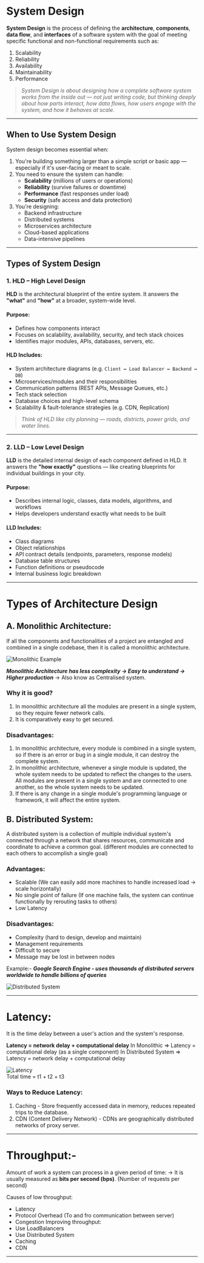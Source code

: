 # System Design

**System Design** is the process of defining the **architecture**, **components**, **data flow**, and **interfaces** of a software system with the goal of meeting specific functional and non-functional requirements such as:

1. Scalability  
2. Reliability  
3. Availability  
4. Maintainability  
5. Performance  

> *System Design is about designing how a complete software system works from the inside out — not just writing code, but thinking deeply about how parts interact, how data flows, how users engage with the system, and how it behaves at scale.*

---

##  When to Use System Design

System design becomes essential when:

1. You're building something larger than a simple script or basic app — especially if it's user-facing or meant to scale.
2. You need to ensure the system can handle:
   - **Scalability** (millions of users or operations)
   - **Reliability** (survive failures or downtime)
   - **Performance** (fast responses under load)
   - **Security** (safe access and data protection)
3. You're designing:
   - Backend infrastructure  
   - Distributed systems  
   - Microservices architecture  
   - Cloud-based applications  
   - Data-intensive pipelines  

---

##  Types of System Design

### 1. HLD – High Level Design

**HLD** is the architectural blueprint of the entire system. It answers the **"what"** and **"how"** at a broader, system-wide level.

####  Purpose:
- Defines how components interact  
- Focuses on scalability, availability, security, and tech stack choices  
- Identifies major modules, APIs, databases, servers, etc.  

####  HLD Includes:
- System architecture diagrams (e.g. `Client ↔ Load Balancer ↔ Backend ↔ DB`)  
- Microservices/modules and their responsibilities  
- Communication patterns (REST APIs, Message Queues, etc.)  
- Tech stack selection  
- Database choices and high-level schema  
- Scalability & fault-tolerance strategies (e.g. CDN, Replication)

> *Think of HLD like city planning — roads, districts, power grids, and water lines.*

---

### 2. LLD – Low Level Design

**LLD** is the detailed internal design of each component defined in HLD. It answers the **"how exactly"** questions — like creating blueprints for individual buildings in your city.

#### Purpose:
- Describes internal logic, classes, data models, algorithms, and workflows  
- Helps developers understand exactly what needs to be built  

#### LLD Includes:
- Class diagrams  
- Object relationships  
- API contract details (endpoints, parameters, response models)  
- Database table structures  
- Function definitions or pseudocode  
- Internal business logic breakdown  

---
# Types of Architecture Design

## A. Monolithic Architecture: 
If all the components and functionalities of a project are entangled and combined in a single codebase, then it is called a monolithic architecture.

![Monolithic Example](Images/Monolithic.png)

***Monolithic Architecture has less complexity -> Easy to understand -> Higher production***
-> Also know as Centralised system.

### Why it is good?
1. In monolithic architecture all the modules are present in a single system, so they require fewer network calls.
2. It is comparatively easy to get secured.

### Disadvantages:
1. In monolithic architecture, every module is combined in a single system, so if there is an error or bug in a single module, it can destroy the complete system.
2. In monolithic architecture, whenever a single module is updated, the whole system needs to be updated to reflect the changes to the users. All modules are present in a single system and are connected to one another, so the whole system needs to be updated.
3. If there is any change in a single module's programming language or framework, it will affect the entire system.


## B. Distributed System:
A distributed system is a collection of multiple individual system's connected through a network that shares resources, communicate and coordinate to achieve a common goal.
(different modules are connected to each others to accomplish a single goal)

### Advantages:
- Scalable (We can easily add more machines to handle increased load -> scale horizontally)
- No single point of failure (If one machine fails, the system can continue functionally by rerouting tasks to others)
- Low Latency

### Disadvantages:
- Complexity (hard to design, develop and maintain)
- Management requirements
- Difficult to secure
- Message may be lost in between nodes

Example:-
   ***Google Search Engine - uses thousands of distributed servers worldwide to handle billions of queries***

![Distributed System](Images/Distributed_System.png)

---

# Latency: 
It is the time delay between a user's action and the system's response.

**Latency = network delay + computational delay**
In Monolithic => Latency = computational delay (as a single component)
In Distributed System => Latency = network delay + computational delay

![Latency](Images/Latency.png)  
 Total time = t1 + t2 + t3
### Ways to Reduce Latency:
1. Caching - Store frequently accessed data in memory, reduces repeated trips to the database.
2. CDN (Content Delivery Network) - CDNs are geographically distributed networks of proxy server.
---

# Throughput:-
Amount of work a system can process in a given period of time:
-> It is usually measured as **bits per second (bps)**. {Number of requests per second}

Causes of low throughput:
 - Latency
 - Protocol Overhead (To and fro communication between server)
 - Congestion
Improving throughput:
 - Use LoadBalancers
 - Use Distributed System
 - Caching
 - CDN

---
  
